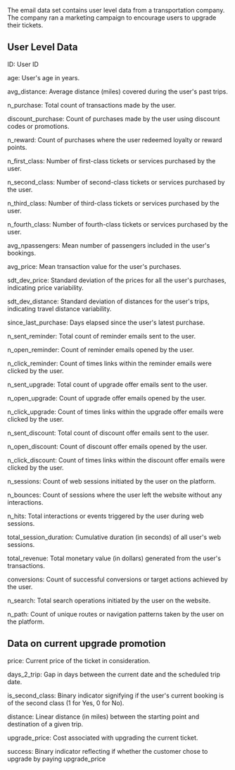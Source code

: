 The email data set contains user level data from a transportation company.
The company ran a marketing campaign to encourage users to upgrade their tickets.

## User Level Data

ID: User ID

age: User's age in years.

avg_distance: Average distance (miles) covered during the user's past trips.

n_purchase: Total count of transactions made by the user.

discount_purchase: Count of purchases made by the user using discount codes or promotions.

n_reward: Count of purchases where the user redeemed loyalty or reward points.

n_first_class: Number of first-class tickets or services purchased by the user.

n_second_class: Number of second-class tickets or services purchased by the user.

n_third_class: Number of third-class tickets or services purchased by the user.

n_fourth_class: Number of fourth-class tickets or services purchased by the user.

avg_npassengers: Mean number of passengers included in the user's bookings.

avg_price: Mean transaction value for the user's purchases.

sdt_dev_price: Standard deviation of the prices for all the user's purchases, indicating price variability.

sdt_dev_distance: Standard deviation of distances for the user's trips, indicating travel distance variability.

since_last_purchase: Days elapsed since the user's latest purchase.

n_sent_reminder: Total count of reminder emails sent to the user.

n_open_reminder: Count of reminder emails opened by the user.

n_click_reminder: Count of times links within the reminder emails were clicked by the user.

n_sent_upgrade: Total count of upgrade offer emails sent to the user.

n_open_upgrade: Count of upgrade offer emails opened by the user.

n_click_upgrade: Count of times links within the upgrade offer emails were clicked by the user.

n_sent_discount: Total count of discount offer emails sent to the user.

n_open_discount: Count of discount offer emails opened by the user.

n_click_discount: Count of times links within the discount offer emails were clicked by the user.

n_sessions: Count of web sessions initiated by the user on the platform.

n_bounces: Count of sessions where the user left the website without any interactions.

n_hits: Total interactions or events triggered by the user during web sessions.

total_session_duration: Cumulative duration (in seconds) of all user's web sessions.

total_revenue: Total monetary value (in dollars) generated from the user's transactions.

conversions: Count of successful conversions or target actions achieved by the user.

n_search: Total search operations initiated by the user on the website.

n_path: Count of unique routes or navigation patterns taken by the user on the platform.


## Data on current upgrade promotion

price: Current price of the ticket in consideration.

days_2_trip: Gap in days between the current date and the scheduled trip date.

is_second_class: Binary indicator signifying if the user's current booking is of the second class (1 for Yes, 0 for No).

distance: Linear distance (in miles) between the starting point and destination of a given trip.

upgrade_price: Cost associated with upgrading the current ticket.

success: Binary indicator reflecting if whether the customer chose to upgrade by paying upgrade_price


